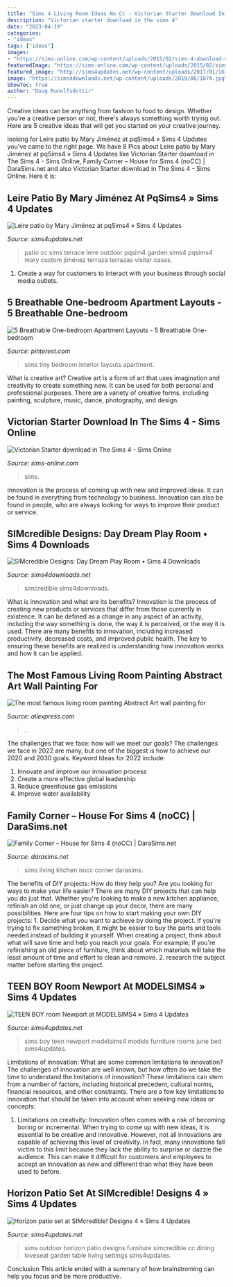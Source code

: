 ```yaml
---
title: "Sims 4 Living Room Ideas No Cc - Victorian Starter Download In The Sims 4"
description: "Victorian starter download in the sims 4"
date: "2023-04-19"
categories:
- "ideas"
tags: ["ideas"]
images:
- "https://sims-online.com/wp-content/uploads/2015/02/sims-4-download-victorian-starter-living-room-2.jpg"
featuredImage: "https://sims-online.com/wp-content/uploads/2015/02/sims-4-download-victorian-starter-living-room-2.jpg"
featured_image: "http://sims4updates.net/wp-content/uploads/2017/01/1634.jpg"
image: "https://sims4downloads.net/wp-content/uploads/2019/06/1074.jpg"
ShowToc: true
author: "Doug Runolfsdottir"
---
```



Creative ideas can be anything from fashion to food to design. Whether you're a creative person or not, there's always something worth trying out. Here are 5 creative ideas that will get you started on your creative journey.

	

		
looking for Leire patio by Mary Jiménez at pqSims4 » Sims 4 Updates you've came to the right page. We have 8 Pics about Leire patio by Mary Jiménez at pqSims4 » Sims 4 Updates like Victorian Starter download in The Sims 4 - Sims Online, Family Corner – House for Sims 4 (noCC) | DaraSims.net and also Victorian Starter download in The Sims 4 - Sims Online. Here it is:
		
    
## Leire Patio By Mary Jiménez At PqSims4 » Sims 4 Updates

<img loading=lazy src="http://sims4updates.net/wp-content/uploads/2017/01/1634.jpg" onerror="this.onerror=null;this.src='https://tse1.mm.bing.net/th?id=OIP.S636lEDyLq9AOKi9tZwtuQHaFF&amp;pid=15.1';" alt="Leire patio by Mary Jiménez at pqSims4 » Sims 4 Updates">

_Source: sims4updates.net_

>patio cc sims terrace leire outdoor pqsim4 garden sims4 pqsims4 mary custom jiménez terraza terrazas visitar casas. 

	

1. Create a way for customers to interact with your business through social media outlets.

    
## 5 Breathable One-bedroom Apartment Layouts - 5 Breathable One-bedroom

<img loading=lazy src="https://i.pinimg.com/736x/b5/6e/82/b56e8238a3a0d9a737524284a4f90a4a.jpg" onerror="this.onerror=null;this.src='https://tse1.mm.bing.net/th?id=OIP.hjABDfLO4m-DOXqgY-z28wHaHa&amp;pid=15.1';" alt="5 Breathable One-bedroom Apartment Layouts - 5 Breathable One-bedroom">

_Source: pinterest.com_

>sims tiny bedroom interior layouts apartment. 

	

What is creative art?
Creative art is a form of art that uses imagination and creativity to create something new. It can be used for both personal and professional purposes. There are a variety of creative forms, including painting, sculpture, music, dance, photography, and design.

    
## Victorian Starter Download In The Sims 4 - Sims Online

<img loading=lazy src="https://sims-online.com/wp-content/uploads/2015/02/sims-4-download-victorian-starter-living-room-2.jpg" onerror="this.onerror=null;this.src='https://tse2.mm.bing.net/th?id=OIP.XjUbiKhWESkAInjIKyy9_AHaEE&amp;pid=15.1';" alt="Victorian Starter download in The Sims 4 - Sims Online">

_Source: sims-online.com_

>sims. 

	

Innovation is the process of coming up with new and improved ideas. It can be found in everything from technology to business. Innovation can also be found in people, who are always looking for ways to improve their product or service.

    
## SIMcredible Designs: Day Dream Play Room • Sims 4 Downloads

<img loading=lazy src="https://sims4downloads.net/wp-content/uploads/2019/06/1074.jpg" onerror="this.onerror=null;this.src='https://tse2.mm.bing.net/th?id=OIP.JXjh3Wp47zObcOYI1oKmBwHaFO&amp;pid=15.1';" alt="SIMcredible Designs: Day Dream Play Room • Sims 4 Downloads">

_Source: sims4downloads.net_

>simcredible sims4downloads. 

	

What is innovation and what are its benefits?
Innovation is the process of creating new products or services that differ from those currently in existence. It can be defined as a change in any aspect of an activity, including the way something is done, the way it is perceived, or the way it is used. 
There are many benefits to innovation, including increased productivity, decreased costs, and improved public health. The key to ensuring these benefits are realized is understanding how innovation works and how it can be applied.

    
## The Most Famous Living Room Painting Abstract Art Wall Painting For

<img loading=lazy src="https://ae01.alicdn.com/kf/HTB1sFPTKpXXXXXQXXXXq6xXFXXXa/The-most-famous-living-room-painting-Abstract-Art-wall-painting-for-home-decor-ideas-print-on.jpg" onerror="this.onerror=null;this.src='https://tse1.mm.bing.net/th?id=OIP.0ne-C37E4Eg6qqYGjX3NpwHaHa&amp;pid=15.1';" alt="The most famous living room painting Abstract Art wall painting for">

_Source: aliexpress.com_

>. 

	

The challenges that we face: how will we meet our goals?
The challenges we face in 2022 are many, but one of the biggest is how to achieve our 2020 and 2030 goals. Keyword Ideas for 2022 include: 
1. Innovate and improve our innovation process 
2. Create a more effective global leadership 
3. Reduce greenhouse gas emissions 
4. Improve water availability 

    
## Family Corner – House For Sims 4 (noCC) | DaraSims.net

<img loading=lazy src="https://darasims.net/wp-content/uploads/2017/11/6.jpg" onerror="this.onerror=null;this.src='https://tse2.mm.bing.net/th?id=OIP.L-eMj7FcT89xt1_cKySc0QHaEn&amp;pid=15.1';" alt="Family Corner – House for Sims 4 (noCC) | DaraSims.net">

_Source: darasims.net_

>sims living kitchen nocc corner darasims. 

	

The benefits of DIY projects: How do they help you?
Are you looking for ways to make your life easier? There are many DIY projects that can help you do just that. Whether you're looking to make a new kitchen appliance, refinish an old one, or just change up your decor, there are many possibilities. Here are four tips on how to start making your own DIY projects: 1. Decide what you want to achieve by doing the project. If you're trying to fix something broken, it might be easier to buy the parts and tools needed instead of building it yourself. When creating a project, think about what will save time and help you reach your goals. For example, if you're refinishing an old piece of furniture, think about which materials will take the least amount of time and effort to clean and remove. 2. research the subject matter before starting the project.

    
## TEEN BOY Room Newport At MODELSIMS4 » Sims 4 Updates

<img loading=lazy src="https://sims4updates.net/wp-content/uploads/2018/06/15311-670x377.jpg" onerror="this.onerror=null;this.src='https://tse3.mm.bing.net/th?id=OIP.lMCHYPr431hs-zNH7y9xHwHaEK&amp;pid=15.1';" alt="TEEN BOY room Newport at MODELSIMS4 » Sims 4 Updates">

_Source: sims4updates.net_

>sims boy teen newport modelsims4 models furniture rooms june bed sims4updates. 

	

Limitations of innovation: What are some common limitations to innovation?
The challenges of innovation are well known, but how often do we take the time to understand the limitations of innovation? These limitations can stem from a number of factors, including historical precedent, cultural norms, financial resources, and other constraints.
There are a few key limitations to innovation that should be taken into account when seeking new ideas or concepts:

1. Limitations on creativity: Innovation often comes with a risk of becoming boring or incremental. When trying to come up with new ideas, it is essential to be creative and innovative. However, not all innovations are capable of achieving this level of creativity. In fact, many innovations fall victim to this limit because they lack the ability to surprise or dazzle the audience. This can make it difficult for customers and employees to accept an innovation as new and different than what they have been used to before.


    
## Horizon Patio Set At SIMcredible! Designs 4 » Sims 4 Updates

<img loading=lazy src="http://sims4updates.net/wp-content/uploads/2015/07/12712.jpg" onerror="this.onerror=null;this.src='https://tse2.mm.bing.net/th?id=OIP.xdR4lKsY3dwvoMEo7P_CUgHaEY&amp;pid=15.1';" alt="Horizon patio set at SIMcredible! Designs 4 » Sims 4 Updates">

_Source: sims4updates.net_

>sims outdoor horizon patio designs furniture simcredible cc dining loveseat garden table living settings sims4updates. 

	

Conclusion
This article ended with a summary of how brainstroming can help you focus and be more productive.

